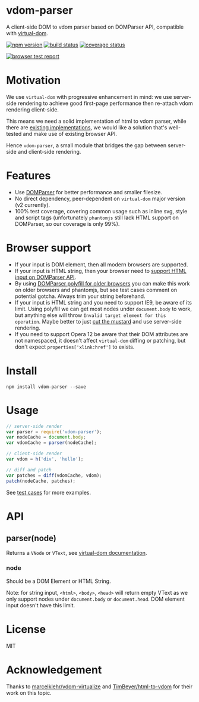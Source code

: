 
vdom-parser
===========

A client-side DOM to vdom parser based on DOMParser API, compatible with [virtual-dom](https://github.com/Matt-Esch/virtual-dom).

[![npm version][npm-image]][npm-url]
[![build status][travis-image]][travis-url]
[![coverage status][coveralls-image]][coveralls-url]

[![browser test report][sauce-labs-image]][sauce-labs-url]


# Motivation

We use `virtual-dom` with progressive enhancement in mind: we use server-side rendering to achieve good first-page performance then re-attach vdom rendering client-side.

This means we need a solid implementation of html to vdom parser, while there are [existing implementations](https://github.com/Matt-Esch/virtual-dom/wiki#html-to-vdom), we would like a solution that's well-tested and make use of existing browser API.

Hence `vdom-parser`, a small module that bridges the gap between server-side and client-side rendering.


# Features

- Use [DOMParser](https://developer.mozilla.org/en-US/docs/Web/API/DOMParser) for better performance and smaller filesize.
- No direct dependency, peer-dependent on `virtual-dom` major version (v2 currently).
- 100% test coverage, covering common usage such as inline svg, style and script tags (unfortunately `phantomjs` still lack HTML support on DOMParser, so our coverage is only 99%).


# Browser support

- If your input is DOM element, then all modern browsers are supported.
- If your input is HTML string, then your browser need to [support HTML input on DOMParser API](http://caniuse.com/#search=DOMParser).
- By using [DOMParser polyfill for older browsers](https://github.com/bitinn/vdom-parser/blob/master/test/html-domparser.js) you can make this work on older browsers and phantomjs, but see test cases comment on potential gotcha. Always trim your string beforehand.
- If your input is HTML string and you need to support IE9, be aware of its limit. Using polyfill we can get most nodes under `document.body` to work, but anything else will throw `Invalid target element for this operation`. Maybe better to just [cut the mustard](http://responsivenews.co.uk/post/18948466399/cutting-the-mustard) and use server-side rendering.
- If you need to support Opera 12 be aware that their DOM attributes are not namespaced, it doesn't affect `virtual-dom` diffing or patching, but don't expect `properties['xlink:href']` to exists.


# Install

`npm install vdom-parser --save`


# Usage

```javascript
// server-side render
var parser = require('vdom-parser');
var nodeCache = document.body;
var vdomCache = parser(nodeCache);

// client-side render
var vdom = h('div', 'hello');

// diff and patch
var patches = diff(vdomCache, vdom);
patch(nodeCache, patches);
```

See [test cases](https://github.com/bitinn/vdom-parser/blob/master/test/test.js) for more examples.


# API

## parser(node)

Returns a `VNode` or `VText`, see [virtual-dom documentation](https://github.com/Matt-Esch/virtual-dom/tree/master/docs).

### node

Should be a DOM Element or HTML String.

Note: for string input, `<html>`, `<body>`, `<head>` will return empty VText as we only support nodes under `document.body` or `document.head`. DOM element input doesn't have this limit.


# License

MIT


# Acknowledgement

Thanks to [marcelklehr/vdom-virtualize](https://github.com/marcelklehr/vdom-virtualize) and [TimBeyer/html-to-vdom](https://github.com/TimBeyer/html-to-vdom) for their work on this topic.


[npm-image]: https://img.shields.io/npm/v/vdom-parser.svg?style=flat-square
[npm-url]: https://www.npmjs.com/package/vdom-parser
[travis-image]: https://img.shields.io/travis/bitinn/vdom-parser.svg?style=flat-square
[travis-url]: https://travis-ci.org/bitinn/vdom-parser
[coveralls-image]: https://img.shields.io/coveralls/bitinn/vdom-parser.svg?style=flat-square
[coveralls-url]: https://coveralls.io/r/bitinn/vdom-parser

[sauce-labs-image]: https://saucelabs.com/browser-matrix/bitinn-vdom.svg
[sauce-labs-url]: https://saucelabs.com/u/bitinn-vdom
